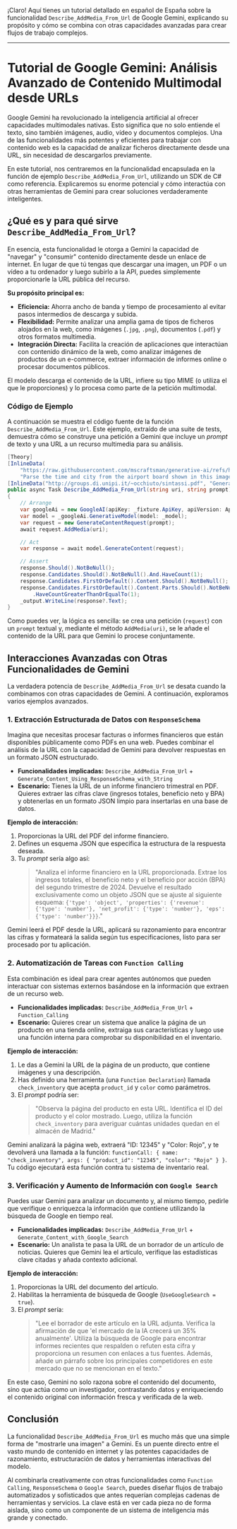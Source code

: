 ¡Claro! Aquí tienes un tutorial detallado en español de España sobre la funcionalidad `Describe_AddMedia_From_Url` de Google Gemini, explicando su propósito y cómo se combina con otras capacidades avanzadas para crear flujos de trabajo complejos.

***

# Tutorial de Google Gemini: Análisis Avanzado de Contenido Multimodal desde URLs

Google Gemini ha revolucionado la inteligencia artificial al ofrecer capacidades multimodales nativas. Esto significa que no solo entiende el texto, sino también imágenes, audio, vídeo y documentos complejos. Una de las funcionalidades más potentes y eficientes para trabajar con contenido web es la capacidad de analizar ficheros directamente desde una URL, sin necesidad de descargarlos previamente.

En este tutorial, nos centraremos en la funcionalidad encapsulada en la función de ejemplo `Describe_AddMedia_From_Url`, utilizando un SDK de C# como referencia. Explicaremos su enorme potencial y cómo interactúa con otras herramientas de Gemini para crear soluciones verdaderamente inteligentes.

## ¿Qué es y para qué sirve `Describe_AddMedia_From_Url`?

En esencia, esta funcionalidad le otorga a Gemini la capacidad de "navegar" y "consumir" contenido directamente desde un enlace de internet. En lugar de que tú tengas que descargar una imagen, un PDF o un vídeo a tu ordenador y luego subirlo a la API, puedes simplemente proporcionarle la URL pública del recurso.

**Su propósito principal es:**

*   **Eficiencia:** Ahorra ancho de banda y tiempo de procesamiento al evitar pasos intermedios de descarga y subida.
*   **Flexibilidad:** Permite analizar una amplia gama de tipos de ficheros alojados en la web, como imágenes (`.jpg`, `.png`), documentos (`.pdf`) y otros formatos multimedia.
*   **Integración Directa:** Facilita la creación de aplicaciones que interactúan con contenido dinámico de la web, como analizar imágenes de productos de un e-commerce, extraer información de informes online o procesar documentos públicos.

El modelo descarga el contenido de la URL, infiere su tipo MIME (o utiliza el que le proporciones) y lo procesa como parte de la petición multimodal.

### Código de Ejemplo

A continuación se muestra el código fuente de la función `Describe_AddMedia_From_Url`. Este ejemplo, extraído de una suite de tests, demuestra cómo se construye una petición a Gemini que incluye un *prompt* de texto y una URL a un recurso multimedia para su análisis.

```csharp
[Theory]
[InlineData(
    "https://raw.githubusercontent.com/mscraftsman/generative-ai/refs/heads/main/tests/Mscc.GenerativeAI/payload/timetable.png",
    "Parse the time and city from the airport board shown in this image into a list, in Markdown")]
[InlineData("http://groups.di.unipi.it/~occhiuto/sintassi.pdf", "Generate 5 exercise for a student")]
public async Task Describe_AddMedia_From_Url(string uri, string prompt)
{
    // Arrange
    var googleAi = new GoogleAI(apiKey: _fixture.ApiKey, apiVersion: ApiVersion.V1Alpha);
    var model = _googleAi.GenerativeModel(model: _model);
    var request = new GenerateContentRequest(prompt);
    await request.AddMedia(uri);

    // Act
    var response = await model.GenerateContent(request);

    // Assert
    response.Should().NotBeNull();
    response.Candidates.Should().NotBeNull().And.HaveCount(1);
    response.Candidates.FirstOrDefault().Content.Should().NotBeNull();
    response.Candidates.FirstOrDefault().Content.Parts.Should().NotBeNull().And
        .HaveCountGreaterThanOrEqualTo(1);
    _output.WriteLine(response?.Text);
}
```
Como puedes ver, la lógica es sencilla: se crea una petición (`request`) con un `prompt` textual y, mediante el método `AddMedia(uri)`, se le añade el contenido de la URL para que Gemini lo procese conjuntamente.

## Interacciones Avanzadas con Otras Funcionalidades de Gemini

La verdadera potencia de `Describe_AddMedia_From_Url` se desata cuando la combinamos con otras capacidades de Gemini. A continuación, exploramos varios ejemplos avanzados.

### 1. Extracción Estructurada de Datos con `ResponseSchema`

Imagina que necesitas procesar facturas o informes financieros que están disponibles públicamente como PDFs en una web. Puedes combinar el análisis de la URL con la capacidad de Gemini para devolver respuestas en un formato JSON estructurado.

*   **Funcionalidades implicadas:** `Describe_AddMedia_From_Url` + `Generate_Content_Using_ResponseSchema_with_String`
*   **Escenario:** Tienes la URL de un informe financiero trimestral en PDF. Quieres extraer las cifras clave (ingresos totales, beneficio neto y BPA) y obtenerlas en un formato JSON limpio para insertarlas en una base de datos.

**Ejemplo de interacción:**

1.  Proporcionas la URL del PDF del informe financiero.
2.  Defines un esquema JSON que especifica la estructura de la respuesta deseada.
3.  Tu *prompt* sería algo así:
    > "Analiza el informe financiero en la URL proporcionada. Extrae los ingresos totales, el beneficio neto y el beneficio por acción (BPA) del segundo trimestre de 2024. Devuelve el resultado exclusivamente como un objeto JSON que se ajuste al siguiente esquema: `{'type': 'object', 'properties': {'revenue': {'type': 'number'}, 'net_profit': {'type': 'number'}, 'eps': {'type': 'number'}}}`."

Gemini leerá el PDF desde la URL, aplicará su razonamiento para encontrar las cifras y formateará la salida según tus especificaciones, listo para ser procesado por tu aplicación.

### 2. Automatización de Tareas con `Function Calling`

Esta combinación es ideal para crear agentes autónomos que pueden interactuar con sistemas externos basándose en la información que extraen de un recurso web.

*   **Funcionalidades implicadas:** `Describe_AddMedia_From_Url` + `Function_Calling`
*   **Escenario:** Quieres crear un sistema que analice la página de un producto en una tienda online, extraiga sus características y luego use una función interna para comprobar su disponibilidad en el inventario.

**Ejemplo de interacción:**

1.  Le das a Gemini la URL de la página de un producto, que contiene imágenes y una descripción.
2.  Has definido una herramienta (una `Function Declaration`) llamada `check_inventory` que acepta `product_id` y `color` como parámetros.
3.  El *prompt* podría ser:
    > "Observa la página del producto en esta URL. Identifica el ID del producto y el color mostrado. Luego, utiliza la función `check_inventory` para averiguar cuántas unidades quedan en el almacén de Madrid."

Gemini analizará la página web, extraerá "ID: 12345" y "Color: Rojo", y te devolverá una llamada a la función: `functionCall: { name: "check_inventory", args: { "product_id": "12345", "color": "Rojo" } }`. Tu código ejecutará esta función contra tu sistema de inventario real.

### 3. Verificación y Aumento de Información con `Google Search`

Puedes usar Gemini para analizar un documento y, al mismo tiempo, pedirle que verifique o enriquezca la información que contiene utilizando la búsqueda de Google en tiempo real.

*   **Funcionalidades implicadas:** `Describe_AddMedia_From_Url` + `Generate_Content_with_Google_Search`
*   **Escenario:** Un analista te pasa la URL de un borrador de un artículo de noticias. Quieres que Gemini lea el artículo, verifique las estadísticas clave citadas y añada contexto adicional.

**Ejemplo de interacción:**

1.  Proporcionas la URL del documento del artículo.
2.  Habilitas la herramienta de búsqueda de Google (`UseGoogleSearch = true`).
3.  El *prompt* sería:
    > "Lee el borrador de este artículo en la URL adjunta. Verifica la afirmación de que 'el mercado de la IA crecerá un 35% anualmente'. Utiliza la búsqueda de Google para encontrar informes recientes que respalden o refuten esta cifra y proporciona un resumen con enlaces a tus fuentes. Además, añade un párrafo sobre los principales competidores en este mercado que no se mencionan en el texto."

En este caso, Gemini no solo razona sobre el contenido del documento, sino que actúa como un investigador, contrastando datos y enriqueciendo el contenido original con información fresca y verificada de la web.

## Conclusión

La funcionalidad `Describe_AddMedia_From_Url` es mucho más que una simple forma de "mostrarle una imagen" a Gemini. Es un puente directo entre el vasto mundo de contenido en internet y las potentes capacidades de razonamiento, estructuración de datos y herramientas interactivas del modelo.

Al combinarla creativamente con otras funcionalidades como `Function Calling`, `ResponseSchema` o `Google Search`, puedes diseñar flujos de trabajo automatizados y sofisticados que antes requerían complejas cadenas de herramientas y servicios. La clave está en ver cada pieza no de forma aislada, sino como un componente de un sistema de inteligencia más grande y conectado.